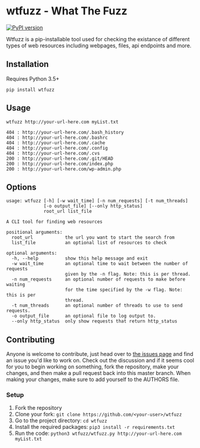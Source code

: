 # wtfuzz - What The Fuzz 
[![PyPI version](https://badge.fury.io/py/wtfuzz.svg)](https://badge.fury.io/py/wtfuzz)

Wtfuzz is a pip-installable tool used for checking the existance of different types of web resources including webpages, files, api endpoints and more.

## Installation
Requires Python 3.5+
```
pip install wtfuzz
```

## Usage
```
wtfuzz http://your-url-here.com myList.txt

404 : http://your-url-here.com/.bash_history
404 : http://your-url-here.com/.bashrc
404 : http://your-url-here.com/.cache
404 : http://your-url-here.com/.config
404 : http://your-url-here.com/.cvs
200 : http://your-url-here.com/.git/HEAD
200 : http://your-url-here.com/index.php
200 : http://your-url-here.com/wp-admin.php
```

## Options
```
usage: wtfuzz [-h] [-w wait_time] [-n num_requests] [-t num_threads]
              [-o output_file] [--only http_status]
              root_url list_file

A CLI tool for finding web resources

positional arguments:
  root_url            the url you want to start the search from
  list_file           an optional list of resources to check

optional arguments:
  -h, --help          show this help message and exit
  -w wait_time        an optional time to wait between the number of requests
                      given by the -n flag. Note: this is per thread.
  -n num_requests     an optional number of requests to make before waiting
                      for the time specified by the -w flag. Note: this is per
                      thread.
  -t num_threads      an optional number of threads to use to send requests.
  -o output_file      an optional file to log output to.
  --only http_status  only show requests that return http_status
```

## Contributing

Anyone is welcome to contribute, just head over to [the issues page](https://github.com/mattjegan/wtfuzz/issues) and find an issue you'd like to work on. Check out the discussion and if it seems cool for you to begin working on something, fork the repository, make your changes, and then make a pull request back into this master branch. When making your changes, make sure to add yourself to the AUTHORS file.

### Setup

1. Fork the repository
2. Clone your fork: `git clone https://github.com/<your-user>/wtfuzz`
3. Go to the project directory: `cd wtfuzz`
4. Install the required packages: `pip3 install -r requirements.txt`
5. Run the code: `python3 wtfuzz/wtfuzz.py http://your-url-here.com myList.txt`
